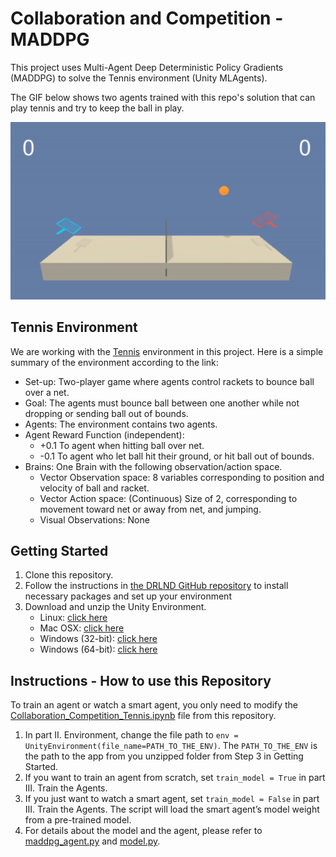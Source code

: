 # Collaboration and Competition - MADDPG
This project uses Multi-Agent Deep Deterministic Policy Gradients (MADDPG) to solve the Tennis environment (Unity MLAgents).

The GIF below shows two agents trained with this repo's solution that can play tennis and try to keep the ball in play.

![Trained_Agent](tennis_trained_agents.gif)

## Tennis Environment
We are working with the [Tennis](https://github.com/Unity-Technologies/ml-agents/blob/master/docs/Learning-Environment-Examples.md#tennis) environment in this project. Here is a simple summary of the environment according to the link:

* Set-up: Two-player game where agents control rackets to bounce ball over a net.
* Goal: The agents must bounce ball between one another while not dropping or sending ball out of bounds.
* Agents: The environment contains two agents.
* Agent Reward Function (independent):
  * +0.1 To agent when hitting ball over net.
  * -0.1 To agent who let ball hit their ground, or hit ball out of bounds.
* Brains: One Brain with the following observation/action space.
  * Vector Observation space: 8 variables corresponding to position and velocity of ball and racket. 
  * Vector Action space: (Continuous) Size of 2, corresponding to movement toward net or away from net, and jumping.
  * Visual Observations: None

## Getting Started
1. Clone this repository.
2. Follow the instructions in [the DRLND GitHub repository](https://github.com/udacity/deep-reinforcement-learning#dependencies) to install necessary packages and set up your environment
3. Download and unzip the Unity Environment.
    * Linux: [click here](https://s3-us-west-1.amazonaws.com/udacity-drlnd/P3/Tennis/Tennis_Linux.zip)
    * Mac OSX: [click here](https://s3-us-west-1.amazonaws.com/udacity-drlnd/P3/Tennis/Tennis.app.zip)
    * Windows (32-bit): [click here](https://s3-us-west-1.amazonaws.com/udacity-drlnd/P3/Tennis/Tennis_Windows_x86.zip)
    * Windows (64-bit): [click here](https://s3-us-west-1.amazonaws.com/udacity-drlnd/P3/Tennis/Tennis_Windows_x86_64.zip)

## Instructions - How to use this Repository
To train an agent or watch a smart agent, you only need to modify the [Collaboration_Competition_Tennis.ipynb](Collaboration_Competition_Tennis.ipynb) file from this repository. 
1. In part II. Environment, change the file path to ```env = UnityEnvironment(file_name=PATH_TO_THE_ENV)```. The ```PATH_TO_THE_ENV``` is the path to the app from you unzipped folder from Step 3 in Getting Started.
2. If you want to train an agent from scratch, set ```train_model = True``` in part III. Train the Agents.
3. If you just want to watch a smart agent, set ```train_model = False``` in part III. Train the Agents. The script will load the smart agent’s model weight from a pre-trained model.
4. For details about the model and the agent, please refer to [maddpg_agent.py](maddpg_agent.py) and [model.py](model.py).

